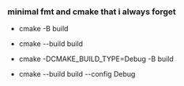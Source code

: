 ### minimal fmt and cmake that i always forget

- cmake -B build
- cmake --build build

- cmake -DCMAKE_BUILD_TYPE=Debug -B build
- cmake --build build --config Debug 

